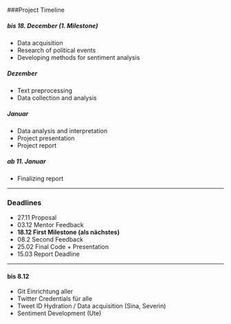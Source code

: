 ###Project Timeline 
##### bis 18. December (1. Milestone)
* Data acquisition 
* Research of political events 
* Developing methods for sentiment analysis
##### Dezember 
* Text preprocessing 
* Data collection and analysis
##### Januar 
* Data analysis and interpretation 
* Project presentation 
* Project report
##### ab 11. Januar 
* Finalizing report
--------------------------------------

### Deadlines
* 27.11 Proposal
* 03.12 Mentor Feedback
* **18.12 First Milestone (als nächstes)**
* 08.2 Second Feedback
* 25.02 Final Code + Presentation
* 15.03 Report Deadline


--------------------------------------
#### bis 8.12
* Git Einrichtung aller
* Twitter Credentials für alle
* Tweet ID Hydration / Data acquisition (Sina, Severin)
* Sentiment Development (Ute)  